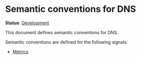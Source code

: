 <!--- Hugo front matter used to generate the website version of this page:
linkTitle: DNS
--->

# Semantic conventions for DNS

**Status**: [Development][DocumentStatus]

This document defines semantic conventions for DNS.

Semantic conventions are defined for the following signals:

- [Metrics](dns-metrics.md)

[DocumentStatus]: https://opentelemetry.io/docs/specs/otel/document-status
